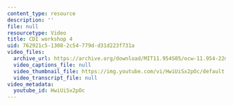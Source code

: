 ```yaml
---
content_type: resource
description: ''
file: null
resourcetype: Video
title: CDI workshop 4
uid: 762921c5-1308-2c54-779d-d31d223f731a
video_files:
  archive_url: https://archive.org/download/MIT11.954S05/ocw-11.954-22mar05-220k.mp4
  video_captions_file: null
  video_thumbnail_file: https://img.youtube.com/vi/HwiUiSx2pOc/default.jpg
  video_transcript_file: null
video_metadata:
  youtube_id: HwiUiSx2pOc
---
```

